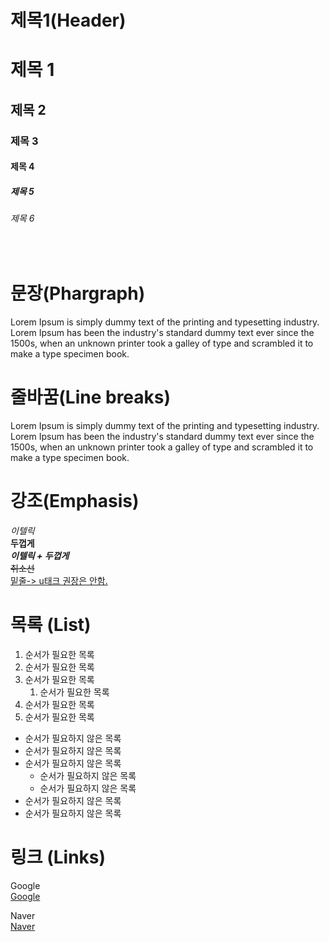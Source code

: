 # 제목1(Header)

# 제목 1
## 제목 2
### 제목 3
#### 제목 4
##### 제목 5
###### 제목 6
<br />

# 문장(Phargraph)
Lorem Ipsum is simply dummy text of the printing and typesetting industry. Lorem Ipsum has been the industry's standard dummy text ever since the 1500s, when an unknown printer took a galley of type and scrambled it to make a type specimen book.

# 줄바꿈(Line breaks)
Lorem Ipsum is simply dummy text of the printing and typesetting industry. <br />Lorem Ipsum has been the industry's standard dummy text ever since the 1500s, when an unknown printer took a galley of type and scrambled it to make a type specimen book.

# 강조(Emphasis)
_이텔릭_  
**두껍게**  
**_이텔릭 + 두껍게_**  
~~취소선~~  
<u>밑줄-> u태크 권장은 안함.</u>

# 목록 (List)
1. 순서가 필요한 목록
1. 순서가 필요한 목록
1. 순서가 필요한 목록
    1. 순서가 필요한 목록
1. 순서가 필요한 목록
1. 순서가 필요한 목록

- 순서가 필요하지 않은 목록
- 순서가 필요하지 않은 목록
- 순서가 필요하지 않은 목록
    - 순서가 필요하지 않은 목록
    - 순서가 필요하지 않은 목록
- 순서가 필요하지 않은 목록
- 순서가 필요하지 않은 목록

# 링크 (Links)
<a ref="https://www.google.com">Google</a> <br />
[Google](https://www.google.com)

<a ref="https://www.naver.com" title="Naver로 이동" target="_blank">Naver</a> <br />
[Naver](https://www.naver.com "Naver로 이동") 